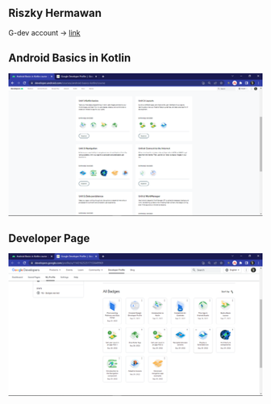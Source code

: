 ## Riszky Hermawan

G-dev account -> [link](https://g.dev/riszky-hermawan) 

## Android Basics in Kotlin
![kotin_badge](img/kotlin_badge.png)


## Developer Page
![developer_badge](img/developer_badge.png)

